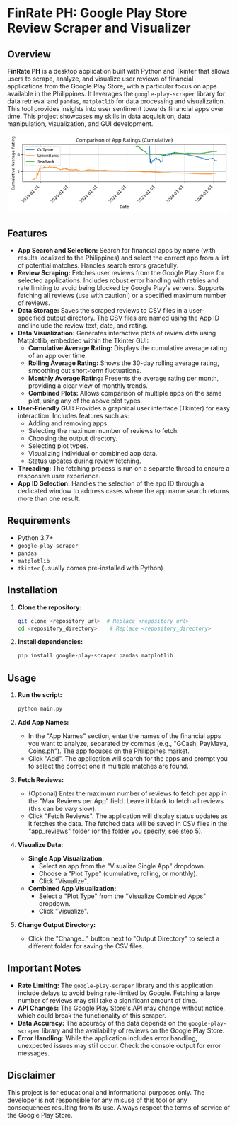 # FinRate PH: Google Play Store Review Scraper and Visualizer

## Overview

**FinRate PH** is a desktop application built with Python and Tkinter that allows users to scrape, analyze, and visualize user reviews of financial applications from the Google Play Store, with a particular focus on apps available in the Philippines.  It leverages the `google-play-scraper` library for data retrieval and `pandas`, `matplotlib` for data processing and visualization. This tool provides insights into user sentiment towards financial apps over time. This project showcases my skills in data acquisition, data manipulation, visualization, and GUI development.

![Comparison of financial apps](images/example.png)
## Features

*   **App Search and Selection:**  Search for financial apps by name (with results localized to the Philippines) and select the correct app from a list of potential matches.  Handles search errors gracefully.
*   **Review Scraping:** Fetches user reviews from the Google Play Store for selected applications.  Includes robust error handling with retries and rate limiting to avoid being blocked by Google Play's servers. Supports fetching all reviews (use with caution!) or a specified maximum number of reviews.
*   **Data Storage:** Saves the scraped reviews to CSV files in a user-specified output directory. The CSV files are named using the App ID and include the review text, date, and rating.
*   **Data Visualization:** Generates interactive plots of review data using Matplotlib, embedded within the Tkinter GUI:
    *   **Cumulative Average Rating:**  Displays the cumulative average rating of an app over time.
    *   **Rolling Average Rating:** Shows the 30-day rolling average rating, smoothing out short-term fluctuations.
    *   **Monthly Average Rating:** Presents the average rating per month, providing a clear view of monthly trends.
    *   **Combined Plots:**  Allows comparison of multiple apps on the same plot, using any of the above plot types.
*   **User-Friendly GUI:**  Provides a graphical user interface (Tkinter) for easy interaction.  Includes features such as:
    *   Adding and removing apps.
    *   Selecting the maximum number of reviews to fetch.
    *   Choosing the output directory.
    *   Selecting plot types.
    *   Visualizing individual or combined app data.
    *   Status updates during review fetching.
* **Threading:** The fetching process is run on a separate thread to ensure a responsive user experience.
* **App ID Selection:** Handles the selection of the app ID through a dedicated window to address cases where the app name search returns more than one result.

## Requirements

*   Python 3.7+
*   `google-play-scraper`
*   `pandas`
*   `matplotlib`
*   `tkinter` (usually comes pre-installed with Python)

## Installation

1.  **Clone the repository:**

    ```bash
    git clone <repository_url>  # Replace <repository_url>
    cd <repository_directory>    # Replace <repository_directory>
    ```

2.  **Install dependencies:**

    ```bash
    pip install google-play-scraper pandas matplotlib
    ```

## Usage

1.  **Run the script:**

    ```bash
    python main.py
    ```

2.  **Add App Names:**
    *   In the "App Names" section, enter the names of the financial apps you want to analyze, separated by commas (e.g., "GCash, PayMaya, Coins.ph").  The app focuses on the Philippines market.
    *   Click "Add".  The application will search for the apps and prompt you to select the correct one if multiple matches are found.

3.  **Fetch Reviews:**
    *   (Optional) Enter the maximum number of reviews to fetch per app in the "Max Reviews per App" field.  Leave it blank to fetch all reviews (this can be *very* slow).
    *   Click "Fetch Reviews".  The application will display status updates as it fetches the data.  The fetched data will be saved in CSV files in the "app_reviews" folder (or the folder you specify, see step 5).

4.  **Visualize Data:**
    *   **Single App Visualization:**
        *   Select an app from the "Visualize Single App" dropdown.
        *   Choose a "Plot Type" (cumulative, rolling, or monthly).
        *   Click "Visualize".
    *   **Combined App Visualization:**
        *   Select a "Plot Type" from the "Visualize Combined Apps" dropdown.
        *   Click "Visualize".

5.  **Change Output Directory:**
    *   Click the "Change..." button next to "Output Directory" to select a different folder for saving the CSV files.

## Important Notes

*   **Rate Limiting:**  The `google-play-scraper` library and this application include delays to avoid being rate-limited by Google.  Fetching a large number of reviews may still take a significant amount of time.
*   **API Changes:**  The Google Play Store's API may change without notice, which could break the functionality of this scraper.
*   **Data Accuracy:**  The accuracy of the data depends on the `google-play-scraper` library and the availability of reviews on the Google Play Store.
*   **Error Handling:**  While the application includes error handling, unexpected issues may still occur.  Check the console output for error messages.

## Disclaimer

This project is for educational and informational purposes only.  The developer is not responsible for any misuse of this tool or any consequences resulting from its use.  Always respect the terms of service of the Google Play Store.

